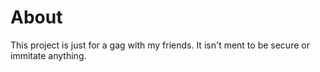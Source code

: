 # About

This project is just for a gag with my friends. It isn't ment to be secure or immitate anything.
